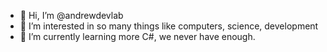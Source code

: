 - 👋 Hi, I’m @andrewdevlab
- 👀 I’m interested in so many things like computers, science, development
- 🌱 I’m currently learning more C#, we never have enough.
